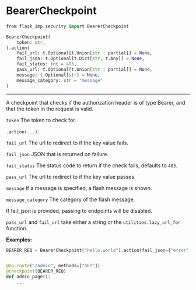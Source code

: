 # BearerCheckpoint

```python
from flask_imp.security import BearerCheckpoint
```

```python
BearerCheckpoint(
    token: str,
).action(
    fail_url: t.Optional[t.Union[str | partial]] = None,
    fail_json: t.Optional[t.Dict[str, t.Any]] = None,
    fail_status: int = 403,
    pass_url: t.Optional[t.Union[str | partial]] = None,
    message: t.Optional[str] = None,
    message_category: str = "message"
)
```

---

A checkpoint that checks if the authorization header is of type Bearer,
and that the token in the request is valid.

`token` The token to check for.

`.action(...)`:

`fail_url` The url to redirect to if the key value fails.

`fail_json` JSON that is returned on failure.

`fail_status` The status code to return if the check fails, defaults to `403`.

`pass_url` The url to redirect to if the key value passes.

`message` If a message is specified, a flash message is shown.

`message_category` The category of the flash message.

If fail_json is provided, passing to endpoints will be disabled.

`pass_url` and `fail_url` take either a string or the `utilities.lazy_url_for` function.

**Examples:**

```python
BEARER_REQ = BearerCheckpoint("hello,world").action(fail_json={"error": "token"})


@bp.route("/admin", methods=["GET"])
@checkpoint(BEARER_REQ)
def admin_page():
    ...
```
